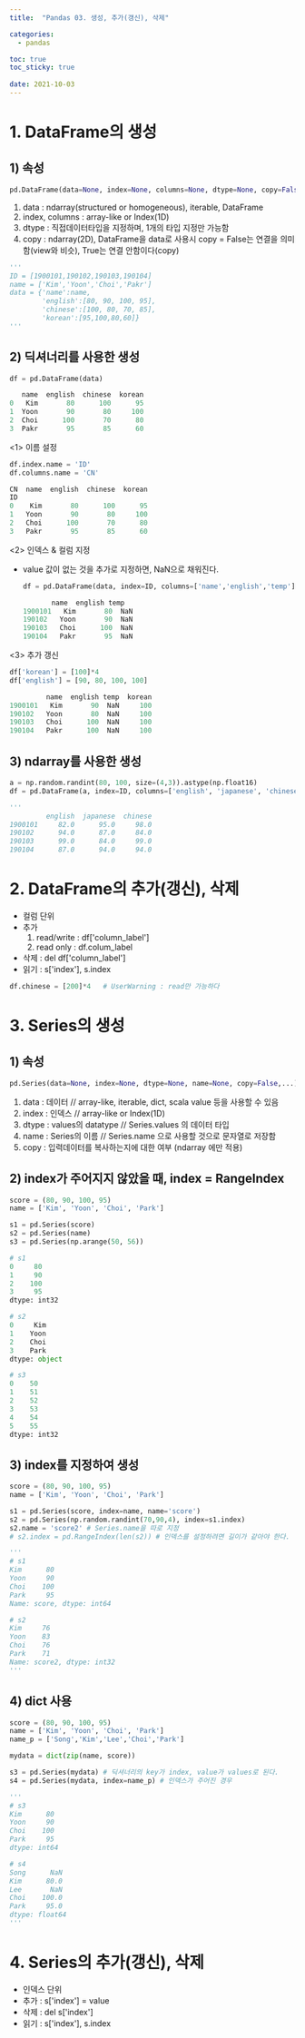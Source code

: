 ```yaml
---
title:  "Pandas 03. 생성, 추가(갱신), 삭제"

categories:
  - pandas

toc: true
toc_sticky: true
 
date: 2021-10-03
---
```


# 1. DataFrame의 생성

## 1) 속성

```python
pd.DataFrame(data=None, index=None, columns=None, dtype=None, copy=False)
```

1.  data : ndarray(structured or homogeneous), iterable, DataFrame
2.  index, columns : array-like or Index(1D)
3.  dtype : 직접데이터타입을 지정하며, 1개의 타입 지정만 가능함
4.  copy : ndarray(2D), DataFrame을 data로 사용시 copy = False는 연결을 의미함(view와 비슷), True는 연결 안함이다(copy)

```python
'''
ID = [1900101,190102,190103,190104]
name = ['Kim','Yoon','Choi','Pakr']
data = {'name':name,
        'english':[80, 90, 100, 95],
        'chinese':[100, 80, 70, 85],
        'korean':[95,100,80,60]}
'''
```

## 2) 딕셔너리를 사용한 생성

```python
df = pd.DataFrame(data)
```

```python
   name  english  chinese  korean
0   Kim       80      100      95
1  Yoon       90       80     100
2  Choi      100       70      80
3  Pakr       95       85      60
```

<1> 이름 설정

```python
df.index.name = 'ID'
df.columns.name = 'CN' 
```

```python
CN  name  english  chinese  korean
ID                                
0    Kim       80      100      95
1   Yoon       90       80     100
2   Choi      100       70      80
3   Pakr       95       85      60
```

<2> 인덱스 & 컬럼 지정

-   value 값이 없는 것을 추가로 지정하면, NaN으로 채워진다.
    
    ```python
    df = pd.DataFrame(data, index=ID, columns=['name','english','temp'])
    ```
    
    ```python
           name  english temp
    1900101   Kim       80  NaN
    190102   Yoon       90  NaN
    190103   Choi      100  NaN
    190104   Pakr       95  NaN
    ```
    

<3> 추가 갱신

```python
df['korean'] = [100]*4
df['english'] = [90, 80, 100, 100]
```

```python
         name  english temp  korean
1900101   Kim       90  NaN     100
190102   Yoon       80  NaN     100
190103   Choi      100  NaN     100
190104   Pakr      100  NaN     100
```

## 3) ndarray를 사용한 생성

```python
a = np.random.randint(80, 100, size=(4,3)).astype(np.float16)
df = pd.DataFrame(a, index=ID, columns=['english', 'japanese', 'chinese'], copy=True)
```

```python
'''
         english  japanese  chinese
1900101     82.0      95.0     98.0
190102      94.0      87.0     84.0
190103      99.0      84.0     99.0
190104      87.0      94.0     94.0
```

# 2\. DataFrame의 추가(갱신), 삭제

-   컬럼 단위
-   추가
    1.  read/write : df\['column\_label'\]
    2.  read only : df.colum\_label
-   삭제 : del df\['column\_label'\]
-   읽기 : s\['index'\], s.index

```python
df.chinese = [200]*4   # UserWarning : read만 가능하다
```

# 3\. Series의 생성

## 1) 속성

```python
pd.Series(data=None, index=None, dtype=None, name=None, copy=False,...)
```

1.  data : 데이터 // array-like, iterable, dict, scala value 등을 사용할 수 있음
2.  index : 인덱스 // array-like or Index(1D)
3.  dtype : values의 datatype // Series.values 의 데이터 타입
4.  name : Series의 이름 // Series.name 으로 사용할 것으로 문자열로 저장함
5.  copy : 입력데이터를 복사하는지에 대한 여부 (ndarray 에만 적용)

## 2) index가 주어지지 않았을 때, index = RangeIndex

```python
score = (80, 90, 100, 95)
name = ['Kim', 'Yoon', 'Choi', 'Park']

s1 = pd.Series(score)
s2 = pd.Series(name)
s3 = pd.Series(np.arange(50, 56))
```

```python
# s1
0     80
1     90
2    100
3     95
dtype: int32 

# s2
0     Kim
1    Yoon
2    Choi
3    Park
dtype: object

# s3
0    50
1    51
2    52
3    53
4    54
5    55
dtype: int32
```

## 3) index를 지정하여 생성

```python
score = (80, 90, 100, 95)
name = ['Kim', 'Yoon', 'Choi', 'Park']

s1 = pd.Series(score, index=name, name='score')
s2 = pd.Series(np.random.randint(70,90,4), index=s1.index)
s2.name = 'score2' # Series.name을 따로 지정
# s2.index = pd.RangeIndex(len(s2)) # 인덱스를 설정하려면 길이가 같아야 한다.
```

```python
'''
# s1
Kim      80
Yoon     90
Choi    100
Park     95
Name: score, dtype: int64

# s2
Kim     76
Yoon    83
Choi    76
Park    71
Name: score2, dtype: int32
'''
```

## 4) dict 사용

```python
score = (80, 90, 100, 95)
name = ['Kim', 'Yoon', 'Choi', 'Park']
name_p = ['Song','Kim','Lee','Choi','Park']

mydata = dict(zip(name, score))

s3 = pd.Series(mydata) # 딕셔너리의 key가 index, value가 values로 된다.
s4 = pd.Series(mydata, index=name_p) # 인덱스가 주어진 경우
```

```python
'''
# s3
Kim      80
Yoon     90
Choi    100
Park     95
dtype: int64

# s4
Song      NaN
Kim      80.0
Lee       NaN
Choi    100.0
Park     95.0
dtype: float64
'''
```

# 4\. Series의 추가(갱신), 삭제

-   인덱스 단위
-   추가 : s\['index'\] = value
-   삭제 : del s\['index'\]
-   읽기 : s\['index'\], s.index